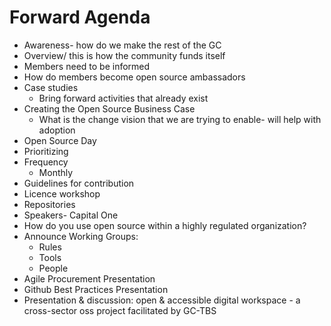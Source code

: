 # Forward Agenda

* Awareness- how do we make the rest of the GC
* Overview/ this is how the community funds itself
* Members need to be informed
* How do members become open source ambassadors
* Case studies
  * Bring forward activities that already exist
* Creating the Open Source Business Case
  * What is the change vision that we are trying to enable- will help with adoption
* Open Source Day
* Prioritizing
* Frequency
  * Monthly
* Guidelines for contribution
* Licence workshop
* Repositories
* Speakers- Capital One
* How do you use open source within a highly regulated organization?
* Announce Working Groups:
  * Rules
  * Tools
  * People
* Agile Procurement Presentation
* Github Best Practices Presentation
* Presentation & discussion: open & accessible digital workspace - a cross-sector oss project facilitated by GC-TBS
